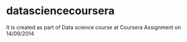 datasciencecoursera
===================

It is created as part of Data science course at Coursera Assignment on 14/09/2014
